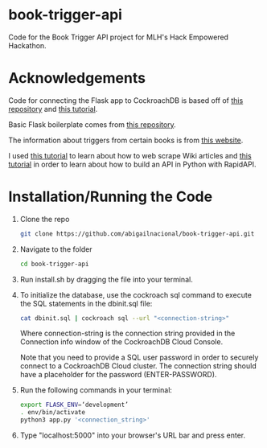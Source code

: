 # book-trigger-api
Code for the Book Trigger API project for MLH's Hack Empowered Hackathon.

# Acknowledgements
Code for connecting the Flask app to CockroachDB is based off of [this repository](https://github.com/cockroachlabs/example-app-python-sqlalchemy) and [this tutorial](https://www.cockroachlabs.com/docs/stable/build-a-python-app-with-cockroachdb-sqlalchemy.html).

Basic Flask boilerplate comes from [this repository](https://github.com/abigailnacional/flask-boilerplate).

The information about triggers from certain books is from [this website](https://booktriggerwarnings.com/).

I used [this tutorial](https://www.freecodecamp.org/news/scraping-wikipedia-articles-with-python/) to learn about how to web scrape Wiki articles and [this tutorial](https://rapidapi.com/blog/how-to-build-an-api-in-python/) in order to learn about how to build an API in Python with RapidAPI.

# Installation/Running the Code

1. Clone the repo
   ```sh
   git clone https://github.com/abigailnacional/book-trigger-api.git
   ```
2. Navigate to the folder
   ```sh
   cd book-trigger-api
   ```
3. Run install.sh by dragging the file into your terminal.

4. To initialize the database, use the cockroach sql command to execute the SQL statements in the dbinit.sql file:
   ```sh
   cat dbinit.sql | cockroach sql --url "<connection-string>"
   ```
   Where connection-string is the connection string provided in the Connection info window of the CockroachDB Cloud Console.

   Note that you need to provide a SQL user password in order to securely connect to a CockroachDB Cloud cluster. The connection string should have a placeholder for the password (ENTER-PASSWORD).

5. Run the following commands in your terminal:
   ```sh
   export FLASK_ENV=‘development’
   . env/bin/activate
   python3 app.py '<connection_string>'
   ```

6. Type "localhost:5000" into your browser's URL bar and press enter.